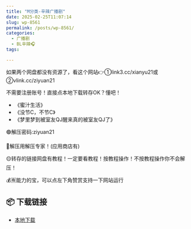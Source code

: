 ```yaml
---
title: "M分类-辛辣广播剧"
date: 2025-02-25T11:07:14
slug: wp-8561
permalink: /posts/wp-8561/
categories:
  - 广播剧
  - BL辛辣🎧
tags:

---
```


如果两个网盘都没有资源了，看这个网站👉①link3.cc/xianyu21或②vlink.cc/ziyuan21

不需要注册账号！直接点本地下载转存OK？懂吧！

*   《蜜汁生活》
*   《没节C，不节C》
*   《梦里梦到被室友QJ醒来真的被室友QJ了》

🟢解压密码:ziyuan21

🔵解压用解压专家！(应用商店有)

🟡转存的链接网盘有教程！一定要看教程！按教程操作！不按教程操作你不会解压！

💰🈶能力的宝，可以点左下角赞赏支持一下网站运行

## 📦 下载链接
- [本地下载](https://blziyuan21.com/pay-download/8561?key=2d27fac31d&down_id=0)

